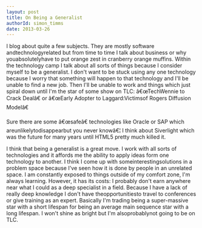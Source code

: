 ```yaml
---
layout: post
title: On Being a Generalist
authorId: simon_timms
date: 2013-03-26
---
```


I blog about quite a few subjects. They are mostly software andtechnologyrelated but from time to time I talk about business or why youabsolutelyhave to put orange zest in cranberry orange muffins. Within the technology camp I talk about all sorts of things because I consider myself to be a generalist. I don't want to be stuck using any one technology because I worry that something will happen to that technology and I'll be unable to find a new job. Then I'll be unable to work and things which just spiral down until I'm the star of some show on TLC: â€œTechWennie to Crack Dealâ€ or â€œEarly Adopter to Laggard:Victimsof Rogers Diffusion Modelâ€

Sure there are some â€œsafeâ€ technologies like Oracle or SAP which areunlikelytodisappearbut you never knowâ€¦ I think about Siverlight which was the future for many years until HTML5 pretty much killed it.

I think that being a generalist is a great move. I work with all sorts of technologies and it affords me the ability to apply ideas form one technology to another. I think I come up with someinterestingsolutions in a problem space because I've seen how it is done by people in an unrelated space. I am constantly exposed to things outside of my comfort zone, I'm always learning. However, it has its costs: I probably don't earn anywhere near what I could as a deep specialist in a field. Because I have a lack of really deep knowledge I don't have theopportunitiesto travel to conferences or give training as an expert. Basically I'm trading being a super-massive star with a short lifespan for being an average main sequence star with a long lifespan. I won't shine as bright but I'm alsoprobablynot going to be on TLC.



